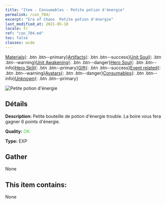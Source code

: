 ```yaml
---
title: "Item - Consumables - Petite potion d'énergie"
permalink: /con_704/
excerpt: "Era of Chaos  Petite potion d'énergie"
last_modified_at: 2021-05-18
locale: fr
ref: "con_704.md"
toc: false
classes: wide
---
```

 [Materials](/ItemsFR/){: .btn .btn--primary}[Artifacts](/ItemsFR/Artifacts/){: .btn .btn--success}[Unit Soul](/ItemsFR/UnitSoul/){: .btn .btn--warning}[Unit Awakening](/ItemsFR/UnitAwakening/){: .btn .btn--danger}[Hero Soul](/ItemsFR/HeroSoul/){: .btn .btn--info}[Hero Skill](/ItemsFR/HeroSkill/){: .btn .btn--primary}[Gift](/ItemsFR/Gift/){: .btn .btn--success}[Event related](/ItemsFR/Events/){: .btn .btn--warning}[Avatars](/ItemsFR/Avatars/){: .btn .btn--danger}[Consumables](/ItemsFR/Consumables/){: .btn .btn--info}[Unknown](/ItemsFR/Unknown/){: .btn .btn--primary}

 ![Petite potion d'énergie](/images/t/i_504.png)

## Détails
 **Description:** Petite bouteille de potion d'énergie trouble. La boire vous fera gagner 6 points d'énergie.

 **Quality:** <span style="color: #32CD32">OK</span>

 **Type:** EXP

## Gather

  None

## This item contains:

  None

